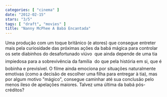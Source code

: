 ```yaml
---
categories: [ "cinema" ]
date: "2012-02-15"
stars: "3/5"
tags: [ "draft", "movies" ]
title: "Nanny McPhee A Babá Encantada"
---
```

Uma produção com um toque britânico (e atores) que consegue entreter
mais pela curiosidade das próximas ações da babá mágica para
controlar os sete diabinhos do desafortunado viúvo  que ainda depende
de uma tia impiedosa para a sobrevivência da família  do que pela
história em si, que é bobinha e previsível. O filme ainda emociona por
situações naturalmente emotivas (como a decisão de escolher uma filha
para entregar à tia), mas por algum motivo "mágico", consegue caminhar
até sua conclusão pelo menos ileso de apelações maiores. Talvez uma
última da babá pós-créditos?

